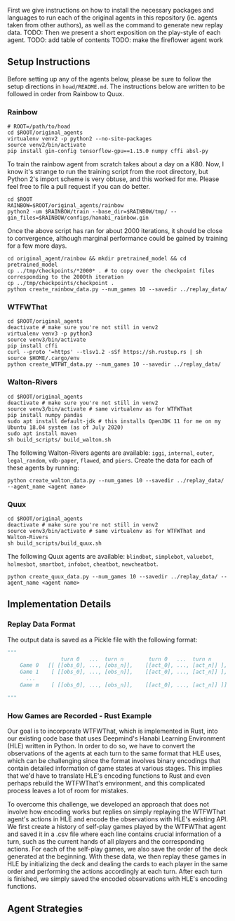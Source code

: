 First we give instructions on how to install the necessary packages and languages to run each of the original agents in this repository (ie. agents taken from other authors), as well as the command to generate new replay data. TODO: Then we present a short exposition on the play-style of each agent.
TODO: add table of contents
TODO: make the fireflower agent work

## Setup Instructions
Before setting up any of the agents below, please be sure to follow the setup directions in `hoad/README.md`. The instructions below are written to be followed in order from Rainbow to Quux.
### Rainbow
```
# ROOT=/path/to/hoad
cd $ROOT/original_agents
virtualenv venv2 -p python2 --no-site-packages
source venv2/bin/activate
pip install gin-config tensorflow-gpu==1.15.0 numpy cffi absl-py
```

To train the rainbow agent from scratch takes about a day on a K80. Now, I know it's strange to run the training script from the root directory, but Python 2's import scheme is very obtuse, and this worked for me. Please feel free to file a pull request if you can do better.
```
cd $ROOT 
RAINBOW=$ROOT/original_agents/rainbow
python2 -um $RAINBOW/train --base_dir=$RAINBOW/tmp/ --gin_files=$RAINBOW/configs/hanabi_rainbow.gin
```
Once the above script has ran for about 2000 iterations, it should be close to convergence, although marginal performance could be gained by training for a few more days.
```
cd original_agent/rainbow && mkdir pretrained_model && cd pretrained_model
cp ../tmp/checkpoints/*2000* . # to copy over the checkpoint files corresponding to the 2000th iteration
cp ../tmp/checkpoints/checkpoint .
python create_rainbow_data.py --num_games 10 --savedir ../replay_data/
```
### WTFWThat
```
cd $ROOT/original_agents
deactivate # make sure you're not still in venv2
virtualenv venv3 -p python3
source venv3/bin/activate
pip install cffi
curl --proto '=https' --tlsv1.2 -sSf https://sh.rustup.rs | sh
source $HOME/.cargo/env
python create_WTFWT_data.py --num_games 10 --savedir ../replay_data/
```
### Walton-Rivers
```
cd $ROOT/original_agents
deactivate # make sure you're not still in venv2
source venv3/bin/activate # same virtualenv as for WTFWThat
pip install numpy pandas
sudo apt install default-jdk # this installs OpenJDK 11 for me on my Ubuntu 18.04 system (as of July 2020)
sudo apt install maven
sh build_scripts/ build_walton.sh
```
The following Walton-Rivers agents are available: `iggi`, `internal`, `outer`, `legal_random`, `vdb-paper`, `flawed`, and `piers`. Create the data for each of these agents by running:
```
python create_walton_data.py --num_games 10 --savedir ../replay_data/ --agent_name <agent name>
```
### Quux
```
cd $ROOT/original_agents
deactivate # make sure you're not still in venv2
source venv3/bin/activate # same virtualenv as for WTFWThat and Walton-Rivers
sh build_scripts/build_quux.sh
```
The following Quux agents are available: `blindbot`, `simplebot`, `valuebot`, `holmesbot`, `smartbot`, `infobot`, `cheatbot`, `newcheatbot`.
```
python create_quux_data.py --num_games 10 --savedir ../replay_data/ --agent_name <agent name>
```

## Implementation Details
### Replay Data Format
The output data is saved as a Pickle file with the following format:

```py
"""
                 turn 0   ...  turn n        turn 0   ...  turn n
    Game 0   [[ [[obs_0], ..., [obs_n]],    [[act_0], ..., [act_n]] ],
    Game 1    [ [[obs_0], ..., [obs_n]],    [[act_0], ..., [act_n]] ],
      ...
    Game m    [ [[obs_0], ..., [obs_n]],    [[act_0], ..., [act_n]] ]]

"""
```

### How Games are Recorded - Rust Example

Our goal is to incorporate WTFWThat, which is implemented in Rust, into our existing code base that uses Deepmind's Hanabi Learning Environment (HLE) written in Python. In order to do so, we have to convert the observations of the agents at each turn to the same format that HLE uses, which can be challenging since the format involves binary encodings that contain detailed information of game states at various stages. This implies that we'd have to translate HLE's encoding functions to Rust and even perhaps rebuild the WTFWThat's environment, and this complicated process leaves a lot of room for mistakes. 

To overcome this challenge, we developed an approach that does not involve how encoding works but replies on simply replaying the WTFWThat agent's actions in HLE and encode the observations with HLE's existing API. We first create a history of self-play games played by the WTFWThat agent and saved it in a .csv file where each line contains crucial information of a turn, such as the current hands of all players and the corresponding actions. For each of the self-play games, we also save the order of the deck generated at the beginning. With these data, we then replay these games in HLE by initializing the deck and dealing the cards to each player in the same order and performing the actions accordingly at each turn. After each turn is finished, we simply saved the encoded observations with HLE's encoding functions. 

## Agent Strategies
<!--stackedit_data:
eyJoaXN0b3J5IjpbNDMzMzE2NTEsLTE4MzAwNjg0MzAsMTQ0ND
UwMTY4LC0xMDEwNDc2MDEsMTIzMDI3MzA1LDQ1MDk3NjU1Mywx
NzUwNTc1MTE5LDQ3MzY2OTE2NCwtNjgwMjQ2MDM5LDQzNzg2Nz
c3MSwtMjEzNzk5NDQwNyw5ODY0MTY4MDUsMTY0NTM4NzUzMyw0
ODgxNTYzMzRdfQ==
-->
